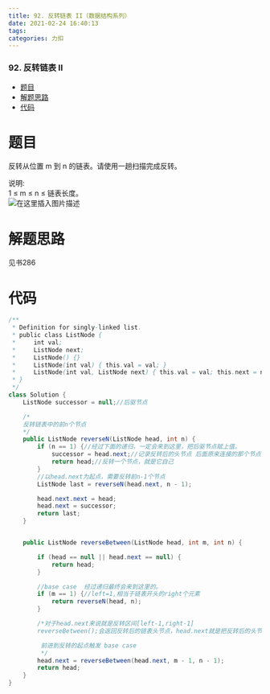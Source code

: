 ```yaml
---
title: 92. 反转链表 II（数据结构系列）
date: 2021-02-24 16:40:13
tags: 
categories: 力扣
---
```


<!--more-->

### 92\. 反转链表 II

- [题目](#_2)
- [解题思路](#_9)
- [代码](#_12)

# 题目

反转从位置 m 到 n 的链表。请使用一趟扫描完成反转。

说明:  
1 ≤ m ≤ n ≤ 链表长度。  
![在这里插入图片描述](https://img-blog.csdnimg.cn/20210224163842999.png)

# 解题思路

见书286

# 代码

```java
/**
 * Definition for singly-linked list.
 * public class ListNode {
 *     int val;
 *     ListNode next;
 *     ListNode() {}
 *     ListNode(int val) { this.val = val; }
 *     ListNode(int val, ListNode next) { this.val = val; this.next = next; }
 * }
 */
class Solution {
    ListNode successor = null;//后驱节点

    /*
    反转链表中的前n个节点
    */
    public ListNode reverseN(ListNode head, int n) {
        if (n == 1) {//经过下面的递归，一定会来到这里，把后驱节点赋上值。
            successor = head.next;//记录反转后的头节点 后面原来连接的那个节点
            return head;//反转一个节点，就是它自己
        }
        //以head.next为起点，需要反转前n-1个节点
        ListNode last = reverseN(head.next, n - 1);

        head.next.next = head;
        head.next = successor;
        return last;
    }


    public ListNode reverseBetween(ListNode head, int m, int n) {

        if (head == null || head.next == null) {
            return head;
        }

        //base case  经过递归最终会来到这里的。
        if (m == 1) {//left=1,相当于链表开头的right个元素
            return reverseN(head, n);
        }

        /*对于head.next来说就是反转区间[left-1,right-1]
        reverseBetween();会返回反转后的链表头节点，head.next就是把反转后的头节点和head连接起来

         前进到反转的起点触发 base case
         */
        head.next = reverseBetween(head.next, m - 1, n - 1);
        return head;
    }
}
```